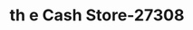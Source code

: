 ---
f_zip-code: 61401
f_state-code: IL
title: th e Cash Store-27308
f_phone: 309-342-5886
f_city-only: Galesburg
f_address: 1516 North Henderson Street Galesburg
f_location-unique-id: '27308'
slug: th-e-cash-store-27308
updated-on: '2024-05-30T13:46:58.046Z'
created-on: '2024-05-30T13:36:59.803Z'
published-on: '2024-05-30T13:54:32.469Z'
f_city-state: cms/city/galesburg-il.md
f_company: cms/company/th-e-cash-store.md
f_state: cms/state/illinois.md
layout: '[payday-loan].html'
tags: payday-loan
---